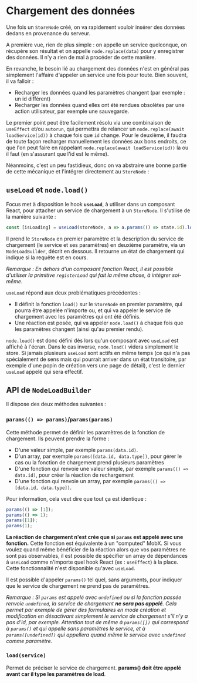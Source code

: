 # Chargement des données

Une fois un `StoreNode` créé, on va rapidement vouloir insérer des données dedans en provenance du serveur.

A première vue, rien de plus simple : on appelle un service quelconque, on récupère son résultat et on appelle `node.replace(data)` pour y enregistrer des données. Il n'y a rien de mal à procéder de cette manière.

En revanche, le besoin lié au chargement des données n'est en général pas simplement l'affaire d'appeler un service une fois pour toute. Bien souvent, il va falloir :

-   Recharger les données quand les paramètres changent (par exemple : un id différent)
-   Recharger les données quand elles ont été rendues obsolètes par une action utilisateur, par exemple une sauvegarde.

Le premier point peut être facilement résolu via une combinaison de `useEffect` et/ou `autorun`, qui permettra de relancer un `node.replace(await loadService(id))` à chaque fois que `id` change. Pour le deuxième, il faudra de toute façon recharger manuellement les données aux bons endroits, ce que l'on peut faire en rappelant `node.replace(await loadService(id))` la ou il faut (en s'assurant que l'id est le même).

Néanmoins, c'est un peu fastidieux, donc on va abstraire une bonne partie de cette mécanique et l'intégrer directement au `StoreNode` :

## `useLoad` et `node.load()`

Focus met à disposition le hook **`useLoad`**, à utiliser dans un composant React, pour attacher un service de chargement à un `StoreNode`. Il s'utilise de la manière suivante :

```ts
const [isLoading] = useLoad(storeNode, a => a.params(() => state.id).load(loadService));
```

Il prend le `StoreNode` en premier paramètre et la description du service de chargement (le service et ses paramètres) en deuxième paramètre, via un `NodeLoadBuilder`, décrit en dessous. Il retourne un état de chargement qui indique si la requête est en cours.

_Remarque : En dehors d'un composant fonction React, il est possible d'utiliser la primitive `registerLoad` qui fait la même chose, à intégrer soi-même._

`useLoad` répond aux deux problématiques précédentes :

-   Il définit la fonction `load()` sur le `StoreNode` en premier paramètre, qui pourra être appelée n'importe ou, et qui va appeler le service de chargement avec les paramètres qui ont été définis.
-   Une réaction est posée, qui va appeler `node.load()` à chaque fois que les paramètres changent (ainsi qu'au premier rendu).

`node.load()` est donc défini dès lors qu'un composant avec `useLoad` est affiché à l'écran. Dans le cas inverse, `node.load()` videra simplement le store. Si jamais plusieurs `useLoad` sont actifs en même temps (ce qui n'a pas spécialement de sens mais qui pourrait arriver dans un état transitoire, par exemple d'une popin de création vers une page de détail), c'est le dernier `useLoad` appelé qui sera effectif.

## API de `NodeLoadBuilder`

Il dispose des deux méthodes suivantes :

### `params(() => params)`/`params(params)`

Cette méthode permet de définir les paramètres de la fonction de chargement. Ils peuvent prendre la forme :

-   D'une valeur simple, par exemple `params(data.id)`.
-   D'un array, par exemple `params([data.id, data.type])`, pour gérer le cas ou la fonction de chargement prend plusieurs paramètres
-   D'une fonction qui renvoie une valeur simple, par exemple `params(() => data.id)`, pour créer la réaction de rechargement
-   D'une fonction qui renvoie un array, par exemple `params(() => [data.id, data.type])`.

Pour information, cela veut dire que tout ça est identique :

```ts
params(() => [1]);
params(() => 1);
params([1]);
params(1);
```

**La réaction de chargement n'est crée que si `params` est appelé avec une fonction.** Cette fonction est équivalente à un "computed" MobX. Si vous voulez quand même bénéficier de la réaction alors que vos paramètres ne sont pas observables, il est possible de spécifier un array de dépendances à `useLoad` comme n'importe quel hook React (ex : `useEffect`) à la place. Cette fonctionnalité n'est disponible qu'avec `useLoad`.

Il est possible d'appeler `params()` tel quel, sans arguments, pour indiquer que le service de chargement ne prend pas de paramètres.

_Remarque : Si `params` est appelé avec `undefined` ou si la fonction passée renvoie `undefined`, la service de chargement **ne sera pas appelé**. Cela permet par exemple de gérer des formulaires en mode création et modification en désactivant simplement le service de chargement s'il n'y a pas d'id, par exemple. Attention tout de même à `params([])` qui correspond à `params()` et qui appelle sans paramètres le service, et à `params([undefined])` qui appellera quand même le service avec `undefined` comme paramètre._

### `load(service)`

Permet de préciser le service de chargement. **params() doit être appelé avant car il type les paramètres de load**.
